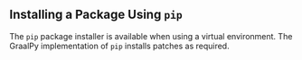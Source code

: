 ## Installing a Package Using `pip`

The `pip` package installer is available when using a virtual environment.
The GraalPy implementation of `pip` installs patches as required.